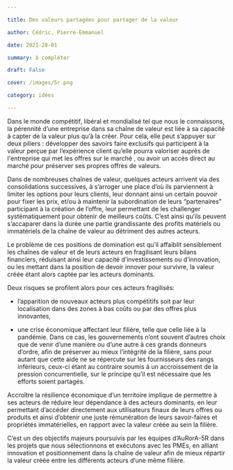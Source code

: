```yaml
---

title: Des valeurs partagées pour partager de la valeur

author: Cédric, Pierre-Emmanuel

date: 2021-28-01

summary: à compléter

draft: False

cover: /images/5r.png

category: idées

---
```


Dans le monde compétitif, libéral et mondialisé tel que nous le connaissons, la pérennité d’une entreprise dans sa chaîne de valeur est liée à sa capacité à capter de la valeur plus qu’à la créer. Pour cela, elle peut s’appuyer sur deux piliers : développer des savoirs faire exclusifs qui participent à la valeur perçue par l’expérience client qu’elle pourra valoriser auprès de l'entreprise qui met les offres sur le marché , ou avoir un accès direct au marché pour préserver ses propres offres de valeurs. 

Dans de nombreuses chaînes de valeur, quelques acteurs arrivent via des consolidations successives, à s’arroger une place d’où ils parviennent à limiter les options pour leurs clients, leur donnant ainsi un certain pouvoir pour fixer les prix, et/ou à maintenir la subordination de leurs “partenaires” participant à la création de l’offre, leur permettant de les challenger systématiquement pour obtenir de meilleurs coûts. C’est ainsi qu’ils peuvent s’accaparer dans la durée une partie grandissante des profits matériels ou immatériels de la chaîne de valeur au détriment des autres acteurs.

Le problème de ces positions de domination est qu’il affaiblit sensiblement les chaînes de valeur et de leurs acteurs en fragilisant leurs bilans financiers, réduisant ainsi leur capacité d’investissements ou d’innovation, ou les mettant dans la position de devoir innover pour survivre, la valeur créée étant alors captée par les acteurs dominants.

Deux risques se profilent alors pour ces acteurs fragilisés:

- l’apparition de nouveaux acteurs plus compétitifs soit par leur localisation dans des zones à bas coûts ou par des offres plus innovantes, 

- une crise économique affectant leur filière, telle que celle liée à la pandémie. Dans ce cas, les gouvernements n’ont souvent d’autres choix que de venir d’une manière ou d’une autre à ces grands donneurs d’ordre, afin de préserver au mieux l’intégrité de la filière, sans pour autant que cette aide ne se répercute sur les fournisseurs des rangs inférieurs, ceux-ci étant au contraire soumis à un accroissement de la pression concurrentielle, sur le principe qu’il est nécessaire que les efforts soient partagés.

Accroître la résilience économique d’un territoire implique de permettre à ses acteurs de réduire leur dépendance à des acteurs dominants, en leur permettant d’accéder directement aux utilisateurs finaux de leurs offres ou produits et ainsi d’obtenir une juste rémunération de leurs savoir-faires et propriétés immatérielles, en rapport avec la valeur créée au sein la filière.

C’est un des objectifs majeurs poursuivis par les équipes d’AuRorA-5R dans les projets que nous sélectionnons et exécutons avec les PMEs, en alliant innovation et positionnement dans la chaîne de valeur afin de mieux répartir la valeur créée entre les différents acteurs d’une même filière.

